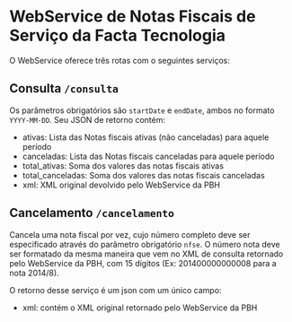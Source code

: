 # WebService de Notas Fiscais de Serviço da Facta Tecnologia

O WebService oferece três rotas com o seguintes serviços:

## Consulta `/consulta`

Os parâmetros obrigatórios são `startDate` e `endDate`, ambos no formato `YYYY-MM-DD`. Seu JSON de retorno contém:

* ativas: Lista das Notas fiscais ativas (não canceladas) para aquele período
* canceladas: Lista das Notas fiscais canceladas para aquele período
* total_ativas: Soma dos valores das notas fiscais ativas
* total_canceladas: Soma dos valores das notas fiscais canceladas
* xml: XML original devolvido pelo WebService da PBH

## Cancelamento `/cancelamento`

Cancela uma nota fiscal por vez, cujo número completo deve ser especificado através do parâmetro obrigatório `nfse`. O número nota deve ser formatado da mesma maneira que vem no XML de consulta retornado pelo WebService da PBH, com 15 dígitos (Ex: 201400000000008 para a nota 2014/8).

O retorno desse serviço é um json com um único campo:

* xml: contém o XML original retornado pelo WebService da PBH